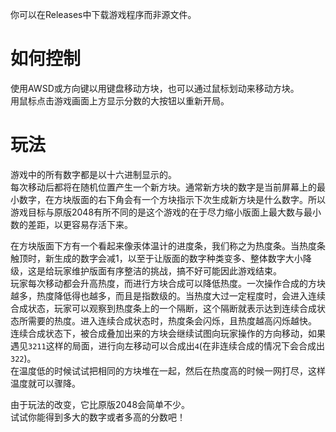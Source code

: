 你可以在Releases中下载游戏程序而非源文件。  

# 如何控制
使用AWSD或方向键以用键盘移动方块，也可以通过鼠标划动来移动方块。  
用鼠标点击游戏画面上方显示分数的大按钮以重新开局。  

# 玩法
游戏中的所有数字都是以十六进制显示的。  
每次移动后都将在随机位置产生一个新方块。通常新方块的数字是当前屏幕上的最小数字，在方块版面的右下角会有一个方块指示下次生成新方块是什么数字。所以游戏目标与原版2048有所不同的是这个游戏的在于尽力缩小版面上最大数与最小数的差距，以更容易存活下来。  

在方块版面下方有一个看起来像汞体温计的进度条，我们称之为热度条。当热度条触顶时，新生成的数字会减1，以至于让版面的数字种类变多、整体数字大小降级，这是给玩家维护版面有序整洁的挑战，搞不好可能因此游戏结束。  
玩家每次移动都会升高热度，而进行方块合成可以降低热度。一次操作合成的方块越多，热度降低得也越多，而且是指数级的。当热度大过一定程度时，会进入连续合成状态，玩家可以观察到热度条上的一个隔断，这个隔断就表示达到连续合成状态所需要的热度。进入连续合成状态时，热度条会闪烁，且热度越高闪烁越快。
连续合成状态下，被合成叠加出来的方块会继续试图向玩家操作的方向移动，如果遇见`3211`这样的局面，进行向左移动可以合成出`4`(在非连续合成的情况下会合成出`322`)。  
在温度低的时候试试把相同的方块堆在一起，然后在热度高的时候一网打尽，这样温度就可以骤降。  

由于玩法的改变，它比原版2048会简单不少。  
试试你能得到多大的数字或者多高的分数吧！  
